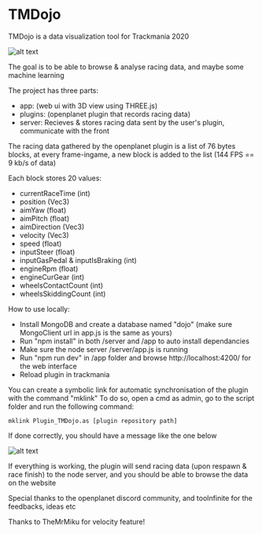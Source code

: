 
# TMDojo

  

TMDojo is a data visualization tool for Trackmania 2020

![alt text](https://cdn.discordapp.com/attachments/424967293538402334/834084842084892772/unknown.png)

The goal is to be able to browse & analyse racing data, and maybe some machine learning

  

The project has three parts:
 - app: (web ui with 3D view using THREE.js)
 - plugins: (openplanet plugin that records racing data) 
 - server: Recieves & stores racing
   data sent by the user's plugin, communicate with the front
  

The racing data gathered by the openplanet plugin is a list of 76 bytes blocks, at every frame-ingame, a new block is added to the list (144 FPS == 9 kb/s of data)


Each block stores 20 values:
 - currentRaceTime (int)
 - position (Vec3)
 - aimYaw (float)
 - aimPitch (float)
 - aimDirection (Vec3)
 - velocity (Vec3)
 - speed (float)
 - inputSteer (float)
 - inputGasPedal & inputIsBraking (int)
 - engineRpm (float)
 - engineCurGear (int)
 - wheelsContactCount (int)
 - wheelsSkiddingCount (int)

How to use locally:
 - Install MongoDB and create a database named "dojo" (make sure MongoClient url in app.js is the same as yours)
 - Run "npm install" in both /server and /app to auto install dependancies
 - Make sure the node server /server/app.js is running
 - Run "npm run dev" in /app folder and browse http://localhost:4200/ for the web interface
 - Reload plugin in trackmania

You can create a symbolic link for automatic synchronisation of the plugin with the command "mklink"
To do so, open a cmd as admin, go to the script folder and run the following command:

`mklink Plugin_TMDojo.as [plugin repository path]`

If done correctly, you should have a message like the one below

![alt text](https://media.discordapp.net/attachments/833663831929520149/834025347212771378/unknown.png)


If everything is working, the plugin will send racing data (upon respawn & race finish) to the node server, and you should be able to browse the data on the website

Special thanks to the openplanet discord community, and tooInfinite for the feedbacks, ideas etc

Thanks to TheMrMiku for velocity feature!